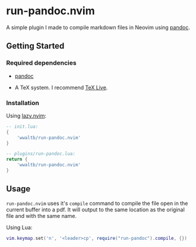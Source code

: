 # run-pandoc.nvim

A simple plugin I made to compile markdown files in Neovim using
[pandoc](https://github.com/jgm/pandoc).

## Getting Started

### Required dependencies

- [pandoc](https://github.com/jgm/pandoc)

- A TeX system. I recommend [TeX Live](https://tug.org/texlive/).

### Installation

Using [lazy.nvim](https://github.com/folke/lazy.nvim):

```lua
-- init.lua:
{
    'wwaltb/run-pandoc.nvim'
}

-- plugins/run-pandoc.lua:
return {
    'wwaltb/run-pandoc.nvim'
}
```

## Usage

`run-pandoc.nvim` uses it's `compile` command to compile the file open in
the current buffer into a pdf. It will output to the same location as the
original file and with the same name.

Using Lua:

```lua
vim.keymap.set('n', '<leader>cp', require("run-pandoc").compile, {})
```
